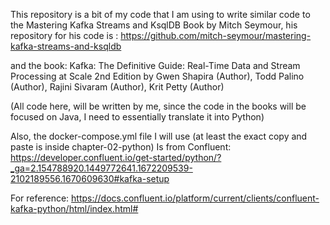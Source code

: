 This repository is a bit of my code that I am using to write similar code to the 
Mastering Kafka Streams and KsqlDB Book by Mitch Seymour, his repository for his code is :
https://github.com/mitch-seymour/mastering-kafka-streams-and-ksqldb

and the book:
Kafka: The Definitive Guide: Real-Time Data and Stream Processing at Scale 2nd Edition
by Gwen Shapira (Author), Todd Palino (Author), Rajini Sivaram (Author), Krit Petty (Author)


(All code here, will be written by me, since the code in the books will be focused on Java, I need to essentially translate it into Python)


Also, the docker-compose.yml file I will use (at least the exact copy and paste is inside chapter-02-python)
Is from Confluent:
https://developer.confluent.io/get-started/python/?_ga=2.154788920.1449772641.1672209539-2102189556.1670609630#kafka-setup

For reference:
https://docs.confluent.io/platform/current/clients/confluent-kafka-python/html/index.html#

